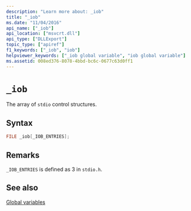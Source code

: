 ```yaml
---
description: "Learn more about: _iob"
title: "_iob"
ms.date: "11/04/2016"
api_name: ["_iob"]
api_location: ["msvcrt.dll"]
api_type: ["DLLExport"]
topic_type: ["apiref"]
f1_keywords: ["_iob", "iob"]
helpviewer_keywords: ["_iob global variable", "iob global variable"]
ms.assetid: 008ed376-8078-4bbd-bc6c-0677c63d0ff1
---
```

# `_iob`

The array of `stdio` control structures.

## Syntax

```C
FILE _iob[_IOB_ENTRIES];
```

## Remarks

`_IOB_ENTRIES` is defined as 3 in `stdio.h`.

## See also

[Global variables](./global-variables.md)
